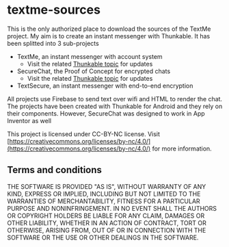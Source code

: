 # textme-sources

This is the only authorized place to download the sources of the TextMe project. 
My aim is to create an instant messenger with Thunkable.
It has been splitted into 3 sub-projects

* TextMe, an instant messenger with account system
   * Visit the related 
   [Thunkable topic](https://community.thunkable.com/t/preview-textme-another-thunkable-instant-messenger/10465) for updates
* SecureChat, the Proof of Concept for encrypted chats
   * Visit the related [Thunkable topic](https://community.thunkable.com/t/secure-chat-proof-of-concept/18016) 
   for updates
* TextSecure, an instant messenger with end-to-end encryption

All projects use Firebase to send text over wifi and HTML to render the chat. The projects have been created with Thunkable 
for Android and they rely on their components. However, SecureChat was designed to work in App Inventor as well

This project is licensed under CC-BY-NC license. 
Visit [https://creativecommons.org/licenses/by-nc/4.0/](https://creativecommons.org/licenses/by-nc/4.0/) for more information.

## Terms and conditions
THE SOFTWARE IS PROVIDED "AS IS", WITHOUT WARRANTY OF ANY KIND, EXPRESS OR IMPLIED, INCLUDING BUT NOT LIMITED 
TO THE WARRANTIES OF MERCHANTABILITY, FITNESS FOR A PARTICULAR PURPOSE AND NONINFRINGEMENT. IN NO EVENT SHALL
 THE AUTHORS OR COPYRIGHT HOLDERS BE LIABLE FOR ANY CLAIM, DAMAGES OR OTHER LIABILITY, WHETHER IN AN ACTION OF 
 CONTRACT, TORT OR OTHERWISE, ARISING FROM, OUT OF OR IN CONNECTION WITH THE SOFTWARE OR THE USE OR OTHER 
 DEALINGS IN THE SOFTWARE.